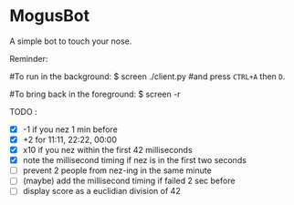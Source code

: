 # MogusBot

A simple bot to touch your nose.

Reminder:

#To run in the background:
$ screen ./client.py #and press `CTRL+A` then `D`.

#To bring back in the foreground:
$ screen -r

TODO :

- [X] -1 if you nez 1 min before
- [X] +2 for 11:11, 22:22, 00:00
- [X] x10 if you nez within the first 42 milliseconds
- [X] note the millisecond timing if nez is in the first two seconds
- [ ] prevent 2 people from nez-ing in the same minute
- [ ] (maybe) add the millisecond timing if failed 2 sec before
- [ ] display score as a euclidian division of 42
